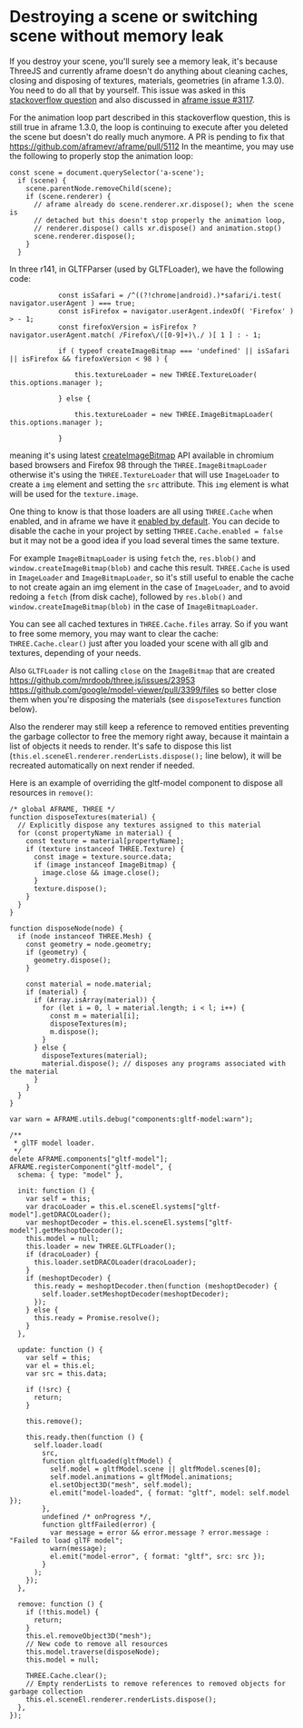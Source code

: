 # Destroying a scene or switching scene without memory leak

If you destroy your scene, you'll surely see a memory leak, it's because ThreeJS and currently aframe doesn't do anything about cleaning caches, closing and disposing of textures, materials, geometries (in aframe 1.3.0). You need to do all that by yourself.
This issue was asked in this [stackoverflow question](https://stackoverflow.com/questions/54930875/aframejs-how-to-completely-destroy-a-scene) and also discussed in [aframe issue #3117](https://github.com/aframevr/aframe/issues/3137).

For the animation loop part described in this stackoverflow question, this is still true in aframe 1.3.0, the loop is continuing to execute after you deleted the scene but doesn't do really much anymore. A PR is pending to fix that https://github.com/aframevr/aframe/pull/5112
In the meantime, you may use the following to properly stop the animation loop:

```
const scene = document.querySelector('a-scene');
  if (scene) {
    scene.parentNode.removeChild(scene);
    if (scene.renderer) {
      // aframe already do scene.renderer.xr.dispose(); when the scene is
      // detached but this doesn't stop properly the animation loop,
      // renderer.dispose() calls xr.dispose() and animation.stop()
      scene.renderer.dispose();
    }
  }
```

In three r141, in GLTFParser (used by GLTFLoader), we have the following code:

```
            const isSafari = /^((?!chrome|android).)*safari/i.test( navigator.userAgent ) === true;
			const isFirefox = navigator.userAgent.indexOf( 'Firefox' ) > - 1;
			const firefoxVersion = isFirefox ? navigator.userAgent.match( /Firefox\/([0-9]+)\./ )[ 1 ] : - 1;

			if ( typeof createImageBitmap === 'undefined' || isSafari || isFirefox && firefoxVersion < 98 ) {

				this.textureLoader = new THREE.TextureLoader( this.options.manager );

			} else {

				this.textureLoader = new THREE.ImageBitmapLoader( this.options.manager );

			}
```

meaning it's using latest [createImageBitmap](https://developer.mozilla.org/en-US/docs/Web/API/createImageBitmap) API available in chromium based browsers and Firefox 98 through the `THREE.ImageBitmapLoader` otherwise it's using the `THREE.TextureLoader` that will use `ImageLoader` to create a `img` element and setting the `src` attribute. This `img` element is what will be used for the `texture.image`.

One thing to know is that those loaders are all using `THREE.Cache` when enabled, and in aframe we have it [enabled by default](https://github.com/aframevr/aframe/blob/6fa0ea9407073eb7af51979092c19c8e7d68aad1/src/lib/three.js#L16-L19). You can decide to disable the cache in your project by setting `THREE.Cache.enabled = false` but it may not be a good idea if you load several times the same texture.

For example `ImageBitmapLoader` is using `fetch` the, `res.blob()` and `window.createImageBitmap(blob)` and cache this result.
`THREE.Cache` is used in `ImageLoader` and `ImageBitmapLoader`, so it's still useful to enable the cache to not create again an img element in the case of `ImageLoader`, and to avoid redoing a `fetch` (from disk cache), followed by `res.blob()` and `window.createImageBitmap(blob)` in the case of `ImageBitmapLoader`.

You can see all cached textures in `THREE.Cache.files` array.
So if you want to free some memory, you may want to clear the cache: `THREE.Cache.clear()` just after you loaded your scene with all glb and textures, depending of your needs.

Also `GLTFLoader` is not calling `close` on the `ImageBitmap` that are created
https://github.com/mrdoob/three.js/issues/23953
https://github.com/google/model-viewer/pull/3399/files
so better close them when you're disposing the materials (see `disposeTextures` function below).

Also the renderer may still keep a reference to removed entities preventing the garbage collector to free the memory right away, because it maintain a list of objects it needs to render.
It's safe to dispose this list (`this.el.sceneEl.renderer.renderLists.dispose();` line below), it will be recreated automatically on next render if needed.

Here is an example of overriding the gltf-model component to dispose all resources in `remove()`:

```
/* global AFRAME, THREE */
function disposeTextures(material) {
  // Explicitly dispose any textures assigned to this material
  for (const propertyName in material) {
    const texture = material[propertyName];
    if (texture instanceof THREE.Texture) {
      const image = texture.source.data;
      if (image instanceof ImageBitmap) {
        image.close && image.close();
      }
      texture.dispose();
    }
  }
}

function disposeNode(node) {
  if (node instanceof THREE.Mesh) {
    const geometry = node.geometry;
    if (geometry) {
      geometry.dispose();
    }

    const material = node.material;
    if (material) {
      if (Array.isArray(material)) {
        for (let i = 0, l = material.length; i < l; i++) {
          const m = material[i];
          disposeTextures(m);
          m.dispose();
        }
      } else {
        disposeTextures(material);
        material.dispose(); // disposes any programs associated with the material
      }
    }
  }
}

var warn = AFRAME.utils.debug("components:gltf-model:warn");

/**
 * glTF model loader.
 */
delete AFRAME.components["gltf-model"];
AFRAME.registerComponent("gltf-model", {
  schema: { type: "model" },

  init: function () {
    var self = this;
    var dracoLoader = this.el.sceneEl.systems["gltf-model"].getDRACOLoader();
    var meshoptDecoder = this.el.sceneEl.systems["gltf-model"].getMeshoptDecoder();
    this.model = null;
    this.loader = new THREE.GLTFLoader();
    if (dracoLoader) {
      this.loader.setDRACOLoader(dracoLoader);
    }
    if (meshoptDecoder) {
      this.ready = meshoptDecoder.then(function (meshoptDecoder) {
        self.loader.setMeshoptDecoder(meshoptDecoder);
      });
    } else {
      this.ready = Promise.resolve();
    }
  },

  update: function () {
    var self = this;
    var el = this.el;
    var src = this.data;

    if (!src) {
      return;
    }

    this.remove();

    this.ready.then(function () {
      self.loader.load(
        src,
        function gltfLoaded(gltfModel) {
          self.model = gltfModel.scene || gltfModel.scenes[0];
          self.model.animations = gltfModel.animations;
          el.setObject3D("mesh", self.model);
          el.emit("model-loaded", { format: "gltf", model: self.model });
        },
        undefined /* onProgress */,
        function gltfFailed(error) {
          var message = error && error.message ? error.message : "Failed to load glTF model";
          warn(message);
          el.emit("model-error", { format: "gltf", src: src });
        }
      );
    });
  },

  remove: function () {
    if (!this.model) {
      return;
    }
    this.el.removeObject3D("mesh");
    // New code to remove all resources
    this.model.traverse(disposeNode);
    this.model = null;

    THREE.Cache.clear();
    // Empty renderLists to remove references to removed objects for garbage collection
    this.el.sceneEl.renderer.renderLists.dispose();
  },
});
```
